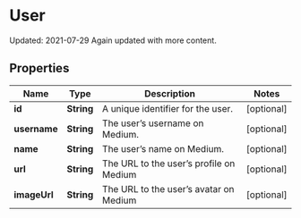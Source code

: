 
# User

Updated: 2021-07-29
Again updated with more content.

## Properties
Name | Type | Description | Notes
------------ | ------------- | ------------- | -------------
**id** | **String** | A unique identifier for the user. |  [optional]
**username** | **String** | The user’s username on Medium. |  [optional]
**name** | **String** | The user’s name on Medium. |  [optional]
**url** | **String** | The URL to the user’s profile on Medium |  [optional]
**imageUrl** | **String** | The URL to the user’s avatar on Medium |  [optional]



